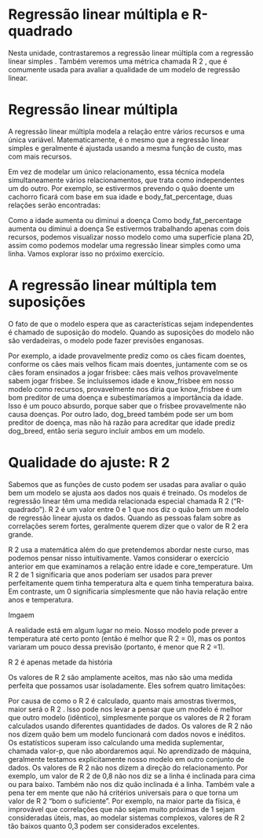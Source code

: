 # Regressão linear múltipla e R-quadrado

Nesta unidade, contrastaremos a regressão linear múltipla com a regressão linear simples . Também veremos uma métrica chamada R 2 , que é comumente usada para avaliar a qualidade de um modelo de regressão linear.

# Regressão linear múltipla
A regressão linear múltipla modela a relação entre vários recursos e uma única variável. Matematicamente, é o mesmo que a regressão linear simples e geralmente é ajustada usando a mesma função de custo, mas com mais recursos.

Em vez de modelar um único relacionamento, essa técnica modela simultaneamente vários relacionamentos, que trata como independentes um do outro. Por exemplo, se estivermos prevendo o quão doente um cachorro ficará com base em sua idade e body_fat_percentage, duas relações serão encontradas:

Como a idade aumenta ou diminui a doença
Como body_fat_percentage aumenta ou diminui a doença
Se estivermos trabalhando apenas com dois recursos, podemos visualizar nosso modelo como uma superfície plana 2D, assim como podemos modelar uma regressão linear simples como uma linha. Vamos explorar isso no próximo exercício.

# A regressão linear múltipla tem suposições
O fato de que o modelo espera que as características sejam independentes é chamado de suposição do modelo. Quando as suposições do modelo não são verdadeiras, o modelo pode fazer previsões enganosas.

Por exemplo, a idade provavelmente prediz como os cães ficam doentes, conforme os cães mais velhos ficam mais doentes, juntamente com se os cães foram ensinados a jogar frisbee: cães mais velhos provavelmente sabem jogar frisbee. Se incluíssemos idade e know_frisbee em nosso modelo como recursos, provavelmente nos diria que know_frisbee é um bom preditor de uma doença e subestimaríamos a importância da idade. Isso é um pouco absurdo, porque saber que o frisbee provavelmente não causa doenças. Por outro lado, dog_breed também pode ser um bom preditor de doença, mas não há razão para acreditar que idade prediz dog_breed, então seria seguro incluir ambos em um modelo.

# Qualidade do ajuste: R 2
Sabemos que as funções de custo podem ser usadas para avaliar o quão bem um modelo se ajusta aos dados nos quais é treinado. Os modelos de regressão linear têm uma medida relacionada especial chamada R 2 (“R-quadrado”). R 2 é um valor entre 0 e 1 que nos diz o quão bem um modelo de regressão linear ajusta os dados. Quando as pessoas falam sobre as correlações serem fortes, geralmente querem dizer que o valor de R 2 era grande.

R 2 usa a matemática além do que pretendemos abordar neste curso, mas podemos pensar nisso intuitivamente. Vamos considerar o exercício anterior em que examinamos a relação entre idade e core_temperature. Um R 2 de 1 significaria que anos poderiam ser usados para prever perfeitamente quem tinha temperatura alta e quem tinha temperatura baixa. Em contraste, um 0 significaria simplesmente que não havia relação entre anos e temperatura.

Imgaem

A realidade está em algum lugar no meio. Nosso modelo pode prever a temperatura até certo ponto (então é melhor que R 2 = 0), mas os pontos variaram um pouco dessa previsão (portanto, é menor que R 2 =1).

R 2 é apenas metade da história

Os valores de R 2 são amplamente aceitos, mas não são uma medida perfeita que possamos usar isoladamente. Eles sofrem quatro limitações:

Por causa de como o R 2 é calculado, quanto mais amostras tivermos, maior será o R 2 . Isso pode nos levar a pensar que um modelo é melhor que outro modelo (idêntico), simplesmente porque os valores de R 2 foram calculados usando diferentes quantidades de dados.
Os valores de R 2 não nos dizem quão bem um modelo funcionará com dados novos e inéditos. Os estatísticos superam isso calculando uma medida suplementar, chamada valor-p, que não abordaremos aqui. No aprendizado de máquina, geralmente testamos explicitamente nosso modelo em outro conjunto de dados.
Os valores de R 2 não nos dizem a direção do relacionamento. Por exemplo, um valor de R 2 de 0,8 não nos diz se a linha é inclinada para cima ou para baixo. Também não nos diz quão inclinada é a linha.
Também vale a pena ter em mente que não há critérios universais para o que torna um valor de R 2 “bom o suficiente”. Por exemplo, na maior parte da física, é improvável que correlações que não sejam muito próximas de 1 sejam consideradas úteis, mas, ao modelar sistemas complexos, valores de R 2 tão baixos quanto 0,3 podem ser considerados excelentes.

